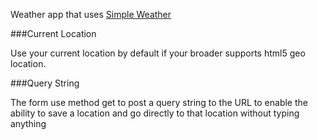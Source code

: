 Weather app that uses [Simple Weather](http://simpleweatherjs.com/)

###Current Location 

Use your current location by default if your broader supports html5 geo location. 

###Query String

The form use method get to post a query string to the URL to enable the ability to save a location and go directly to that location without typing anything
